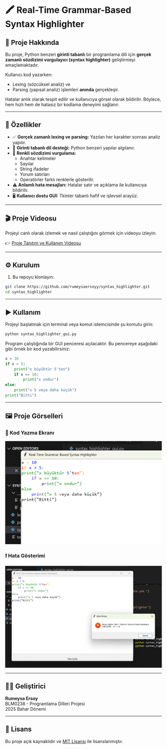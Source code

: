 # 🖍️ Real-Time Grammar-Based Syntax Highlighter

## 📌 Proje Hakkında

Bu proje, Python benzeri **girinti tabanlı** bir programlama dili için **gerçek zamanlı sözdizimi vurgulayıcı (syntax highlighter)** geliştirmeyi amaçlamaktadır. 

Kullanıcı kod yazarken:
- Lexing (sözcüksel analiz) ve 
- Parsing (yapısal analiz) işlemleri **anında** gerçekleşir.

Hatalar anlık olarak tespit edilir ve kullanıcıya görsel olarak bildirilir. Böylece, hem hızlı hem de hatasız bir kodlama deneyimi sağlanır.

---

## 🚀 Özellikler

- ✅ **Gerçek zamanlı lexing ve parsing:** Yazılan her karakter sonrası analiz yapılır.
- 🧩 **Girinti tabanlı dil desteği:** Python benzeri yapılar algılanır.
- 🎨 **Renkli sözdizimi vurgulama:**
  - Anahtar kelimeler
  - Sayılar
  - String ifadeler
  - Yorum satırları
  - Operatörler
  farklı renklerle gösterilir.
- ⚠️ **Anlamlı hata mesajları:** Hatalar satır ve açıklama ile kullanıcıya bildirilir.
- 🖥️ **Kullanıcı dostu GUI:** Tkinter tabanlı hafif ve işlevsel arayüz.

---

## 🎬 Proje Videosu

Projeyi canlı olarak izlemek ve nasıl çalıştığını görmek için videoyu izleyin:

👉 [Proje Tanıtım ve Kullanım Videosu](https://youtu.be/VIDEO_LINKINIZ)

---

## ⚙️ Kurulum

1. Bu repoyu klonlayın:

```bash
git clone https://github.com/rumeysaersoyy/syntax_highlighter.git
cd syntax_highlighter
```

---

## ▶️ Kullanım

Projeyi başlatmak için terminal veya komut istemcisinde şu komutu girin:

```bash
python syntax_highlighter_gui.py
```

Program çalıştığında bir GUI penceresi açılacaktır. Bu pencereye aşağıdaki gibi örnek bir kod yazabilirsiniz:

```python
x = 10
if x > 5:
    print("x büyüktür 5'ten")
    if x == 10:
        print("x ondur")
else:
    print("x 5 veya daha küçük")
print("Bitti")
```

---

## 🖼️ Proje Görselleri

### 📌 Kod Yazma Ekranı
![Kod Yazma Ekranı](resimler/1.png)

### ❗ Hata Gösterimi
![Hata Gösterimi](resimler/2.png)

---

## 👩‍💻 Geliştirici

**Rumeysa Ersoy**  
BLM0238 - Programlama Dilleri Projesi  
2025 Bahar Dönemi

---

## 📄 Lisans

Bu proje açık kaynaklıdır ve [MIT Lisansı](LICENSE) ile lisanslanmıştır.
